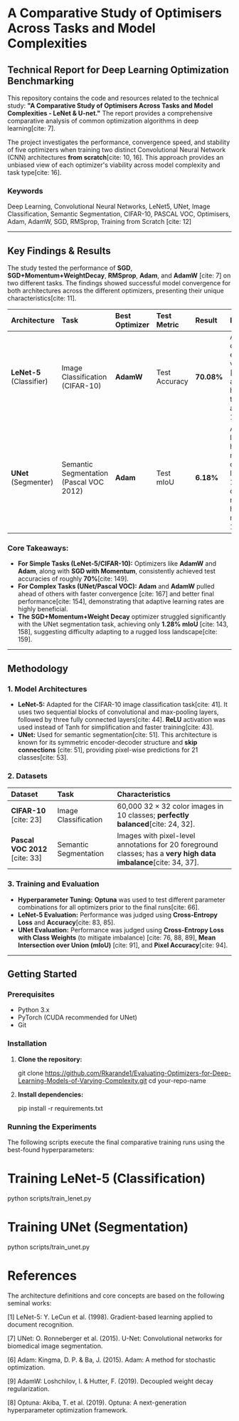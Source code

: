 # A Comparative Study of Optimisers Across Tasks and Model Complexities

## Technical Report for Deep Learning Optimization Benchmarking

This repository contains the code and resources related to the technical study: **"A Comparative Study of Optimisers Across Tasks and Model Complexities - LeNet & U-net."** The report provides a comprehensive comparative analysis of common optimization algorithms in deep learning[cite: 7].

The project investigates the performance, convergence speed, and stability of five optimizers when training two distinct Convolutional Neural Network (CNN) architectures **from scratch**[cite: 10, 16]. This approach provides an unbiased view of each optimizer's viability across model complexity and task type[cite: 16].

### Keywords
Deep Learning, Convolutional Neural Networks, LeNet5, UNet, Image Classification, Semantic Segmentation, CIFAR-10, PASCAL VOC, Optimisers, Adam, AdamW, SGD, RMSprop, Training from Scratch [cite: 12]

---

## Key Findings & Results

The study tested the performance of **SGD**, **SGD+Momentum+WeightDecay**, **RMSprop**, **Adam**, and **AdamW** [cite: 7] on two different tasks. The findings showed successful model convergence for both architectures across the different optimizers, presenting their unique characteristics[cite: 11].

| Architecture | Task | Best Optimizer | Test Metric | Result | Insight |
| :--- | :--- | :--- | :--- | :--- | :--- |
| **LeNet-5** (Classifier) | Image Classification (CIFAR-10) | **AdamW** | Test Accuracy | **70.08%** | AdamW converged the earliest in validation loss [cite: 103] and achieved the highest final test accuracy[cite: 126]. |
| **UNet** (Segmenter) | Semantic Segmentation (Pascal VOC 2012) | **Adam** | Test mIoU | **6.18%** | Adaptive learning rates helped navigate the complex loss landscape[cite: 155]. Adam consistently reached the highest mIoU[cite: 133, 154]. |

### Core Takeaways:

* **For Simple Tasks (LeNet-5/CIFAR-10):** Optimizers like **AdamW** and **Adam**, along with **SGD with Momentum**, consistently achieved test accuracies of roughly **$70\%$**[cite: 149].
* **For Complex Tasks (UNet/Pascal VOC):** **Adam** and **AdamW** pulled ahead of others with faster convergence [cite: 167] and better final performance[cite: 154], demonstrating that adaptive learning rates are highly beneficial.
* **The SGD+Momentum+Weight Decay** optimizer struggled significantly with the UNet segmentation task, achieving only **$1.28\%$ mIoU** [cite: 143, 158], suggesting difficulty adapting to a rugged loss landscape[cite: 159].

---

## Methodology

### 1. Model Architectures

* **LeNet-5:** Adapted for the CIFAR-10 image classification task[cite: 41]. It uses two sequential blocks of convolutional and max-pooling layers, followed by three fully connected layers[cite: 44]. **ReLU** activation was used instead of Tanh for simplification and faster training[cite: 43].
* **UNet:** Used for semantic segmentation[cite: 51]. This architecture is known for its symmetric encoder-decoder structure and **skip connections** [cite: 51], providing pixel-wise predictions for 21 classes[cite: 53].

### 2. Datasets

| Dataset | Task | Characteristics |
| :--- | :--- | :--- |
| **CIFAR-10** [cite: 23] | Image Classification | 60,000 $32\times32$ color images in 10 classes; **perfectly balanced**[cite: 24, 32]. |
| **Pascal VOC 2012** [cite: 33] | Semantic Segmentation | Images with pixel-level annotations for 20 foreground classes; has a **very high data imbalance**[cite: 34, 37]. |

### 3. Training and Evaluation

* **Hyperparameter Tuning:** **Optuna** was used to test different parameter combinations for all optimizers prior to the final runs[cite: 66].
* **LeNet-5 Evaluation:** Performance was judged using **Cross-Entropy Loss** and **Accuracy**[cite: 83, 85].
* **UNet Evaluation:** Performance was judged using **Cross-Entropy Loss with Class Weights** (to mitigate imbalance) [cite: 76, 88, 89], **Mean Intersection over Union (mIoU)** [cite: 91], and **Pixel Accuracy**[cite: 94].

---

## Getting Started

### Prerequisites

* Python 3.x
* PyTorch (CUDA recommended for UNet)
* Git

### Installation

1.  **Clone the repository:**
    
    git clone https://github.com/Rkarande1/Evaluating-Optimizers-for-Deep-Learning-Models-of-Varying-Complexity.git
    cd your-repo-name
    

2.  **Install dependencies:**
    
    pip install -r requirements.txt
    

### Running the Experiments

The following scripts execute the final comparative training runs using the best-found hyperparameters:

# Training LeNet-5 (Classification)
python scripts/train_lenet.py

# Training UNet (Segmentation)
python scripts/train_unet.py

# References
The architecture definitions and core concepts are based on the following seminal works:

[1] LeNet-5: Y. LeCun et al. (1998). Gradient-based learning applied to document recognition.

[7] UNet: O. Ronneberger et al. (2015). U-Net: Convolutional networks for biomedical image segmentation.

[6] Adam: Kingma, D. P. & Ba, J. (2015). Adam: A method for stochastic optimization.

[9] AdamW: Loshchilov, I. & Hutter, F. (2019). Decoupled weight decay regularization.

[8] Optuna: Akiba, T. et al. (2019). Optuna: A next-generation hyperparameter optimization framework.
